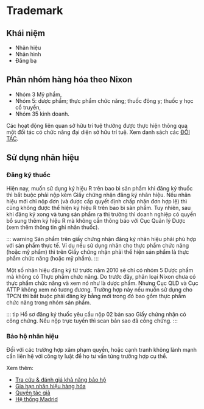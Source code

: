 # Trademark

## Khái niệm
* Nhãn hiệu
* Nhãn hình
* Đăng bạ

## Phân nhóm hàng hóa theo Nixon 
- Nhóm 3 Mỹ phẩm,
- Nhóm 5: dược phẩm; thực phẩm chức năng; thuốc đông y; thuốc y học cổ truyền,
- Nhóm 35 kinh doanh.

Các hoạt động liên quan sở hữu trí tuệ thường được thực hiện thông qua một đối tác có chức năng đại diện sở hữu trí tuệ. Xem danh sách các [ĐỐI TÁC](./partner.md).

## Sử dụng nhãn hiệu
### Đăng ký thuốc
Hiện nay, muốn sử dụng ký hiệu R trên bao bì sản phẩm khi đăng ký thuốc thì bắt buộc phải nộp kèm Giấy chứng nhận đăng ký nhãn hiệu. Nếu nhãn hiệu mới chỉ nộp đơn (và được cấp quyết định chấp nhận đơn hợp lệ) thì cũng không được thể hiện ký hiệu R trên bao bì sản phẩm. Tuy nhiên, sau khi đăng ký xong và tung sản phẩm ra thị trường thì doanh nghiệp có quyền bổ sung thêm ký hiệu R mà không cần thông báo với Cục Quản lý Dược (xem thêm thông tin ghi nhãn thuốc).

::: warning
Sản phẩm trên giấy chứng nhận đăng ký nhãn hiệu phải phù hợp với sản phẩm thực tế. Ví dụ nếu sử dụng nhãn cho thực phẩm chức năng (hoặc mỹ phẩm) thì trên Giấy chứng nhận phải thể hiện sản phẩm là thực phẩm chức năng (hoặc mỹ phẩm).
:::

Một số nhãn hiệu đăng ký từ trước năm 2010 sẽ chỉ có nhóm 5 Dược phẩm mà không có Thực phẩm chức năng. Do trước đây, phân loại Nixon chưa có thực phẩm chức năng và xem nó như là dược phẩm. Nhưng Cục QLD và Cục ATTP không xem nó tương đương. Trường hợp này nếu muốn sử dụng cho TPCN thì bắt buộc phải đăng ký bằng mới trong đó bao gồm thực phẩm chức năng trong nhóm sản phẩm.

::: tip
Hồ sơ đăng ký thuốc yêu cầu nộp 02 bản sao Giấy chứng nhận có công chứng. Nếu nộp trực tuyến thì scan bản sao đã công chứng.
:::

### Bảo hộ nhãn hiệu
Đối với các trường hợp xâm phạm quyền, hoặc cạnh tranh không lành mạnh cần liên hệ với công ty luật để họ tư vấn từng trường hợp cụ thể.

Xem thêm:
* [Tra cứu & đánh giá khả năng bảo hộ](./lookups.md)
* [Gia hạn nhãn hiệu hàng hóa](./renewal.md)
* [Quyền tác giả](./copyright.md)
* [Hệ thống Madrid](./madrid.md)
